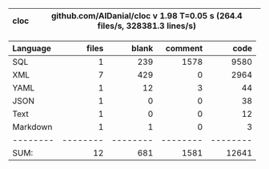 cloc|github.com/AlDanial/cloc v 1.98  T=0.05 s (264.4 files/s, 328381.3 lines/s)
--- | ---

Language|files|blank|comment|code
:-------|-------:|-------:|-------:|-------:
SQL|1|239|1578|9580
XML|7|429|0|2964
YAML|1|12|3|44
JSON|1|0|0|38
Text|1|0|0|12
Markdown|1|1|0|3
--------|--------|--------|--------|--------
SUM:|12|681|1581|12641
